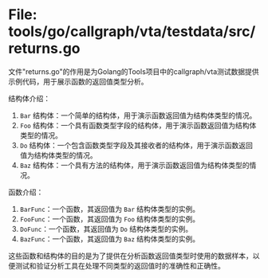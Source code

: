 # File: tools/go/callgraph/vta/testdata/src/returns.go

文件"returns.go"的作用是为Golang的Tools项目中的callgraph/vta测试数据提供示例代码，用于展示函数的返回值类型分析。

结构体介绍：
1. `Bar` 结构体：一个简单的结构体，用于演示函数返回值为结构体类型的情况。
2. `Foo` 结构体：一个具有函数类型字段的结构体，用于演示函数返回值为结构体类型的情况。
3. `Do` 结构体：一个包含函数类型字段及其接收者的结构体，用于演示函数返回值为结构体类型的情况。
4. `Baz` 结构体：一个具有方法的结构体，用于演示函数返回值为结构体类型的情况。

函数介绍：
1. `BarFunc`：一个函数，其返回值为 `Bar` 结构体类型的实例。
2. `FooFunc`：一个函数，其返回值为 `Foo` 结构体类型的实例。
3. `DoFunc`：一个函数，其返回值为 `Do` 结构体类型的实例。
4. `BazFunc`：一个函数，其返回值为 `Baz` 结构体类型的实例。

这些函数和结构体的目的是为了提供在分析函数返回值类型时使用的数据样本，以便测试和验证分析工具在处理不同类型的返回值时的准确性和正确性。

